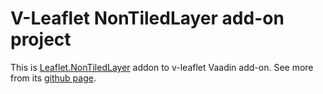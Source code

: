 # V-Leaflet NonTiledLayer add-on project

This is [Leaflet.NonTiledLayer](https://github.com/ptv-logistics/Leaflet.NonTiledLayer) addon to v-leaflet Vaadin add-on. See more from its [github page](https://github.com/giulianob83/v-leaflet-ntl).
